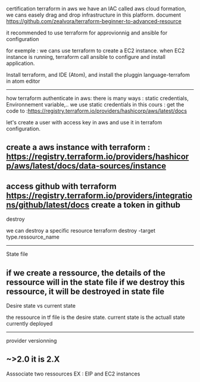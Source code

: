certification terraform
in aws we have an IAC called aws cloud formation, we cans easely drag and drop infrastructure in this platform.
document 
https://github.com/zealvora/terraform-beginner-to-advanced-resource

it recommended to use terraform for approvionnig and ansible for configuration

for exemple : we cans use terraform to create a EC2 instance. when EC2 instance is running, terraform call ansible to configure and install application.

Install terraform, and IDE (Atom), and install the pluggin language-terrafom in atom editor

---------------------
how terraform authenticate in aws:
there is many ways : static credentials, Environnement variable,..
we use static credentials in this cours : 
get the code to :https://registry.terraform.io/providers/hashicorp/aws/latest/docs

let's create a user with access key in aws and use it in terrafom configuration.

create a aws instance with terraform : https://registry.terraform.io/providers/hashicorp/aws/latest/docs/data-sources/instance
-----------------------------
access github with terraform
https://registry.terraform.io/providers/integrations/github/latest/docs
create a token in github
----------------------------
destroy 

we can destroy a specific resource 
terraform destroy -target type.ressource_name

-------------------------
State file 

if we create a ressource, the details of the ressource will in the state file
if we destroy this ressource, it will be destroyed in state file 
-------------------------
Desire state vs current state

the ressource in tf file is the desire state.
current state is the actuall state currently deployed

-----------------------------------
provider versionning

~>2.0 it is 2.X
-------------------------------------

Asssociate two ressources
EX : EIP and EC2 instances